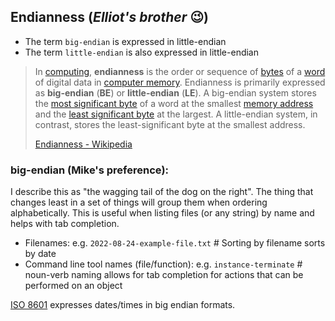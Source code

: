 ## Endianness (*Elliot's brother* 😉)

- The term `big-endian` is expressed in little-endian
- The term `little-endian` is also expressed in little-endian

> In [computing](https://en.wikipedia.org/wiki/Computing "Computing"), **endianness** is the order or sequence of [bytes](https://en.wikipedia.org/wiki/Byte "Byte") of a [word](https://en.wikipedia.org/wiki/Word_(data_type) "Word (data type)") of digital data in [computer memory](https://en.wikipedia.org/wiki/Computer_memory "Computer memory"). Endianness is primarily expressed as **big-endian** (**BE**) or **little-endian** (**LE**). A big-endian system stores the [most significant byte](https://en.wikipedia.org/wiki/Most_significant_byte "Most significant byte") of a word at the smallest [memory address](https://en.wikipedia.org/wiki/Memory_address "Memory address") and the [least significant byte](https://en.wikipedia.org/wiki/Least_significant_byte "Least significant byte") at the largest. A little-endian system, in contrast, stores the least-significant byte at the smallest address.
> 
> [Endianness - Wikipedia](https://en.wikipedia.org/wiki/Endianness)

### big-endian (Mike's preference):

I describe this as "the wagging tail of the dog on the right". The thing that changes least in a set of things will group them when ordering alphabetically. This is useful when listing files (or any string) by name and helps with tab completion.

- Filenames:   e.g.  `2022-08-24-example-file.txt`  # Sorting by filename sorts by date
- Command line tool names (file/function): e.g. `instance-terminate` # noun-verb naming allows for tab completion for actions that can be performed on an object

[ISO 8601](https://en.wikipedia.org/wiki/ISO_8601) expresses dates/times in big endian formats.

